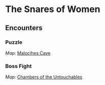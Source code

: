 # The Snares of Women

## Encounters

### Puzzle

_Map:_ [Malocihes Cave](MalocihesCaveMap.pdf)

### Boss Fight

_Map:_ [Chambers of the Untouchables](ChambersOfTheUntouchablesMap.pdf) 